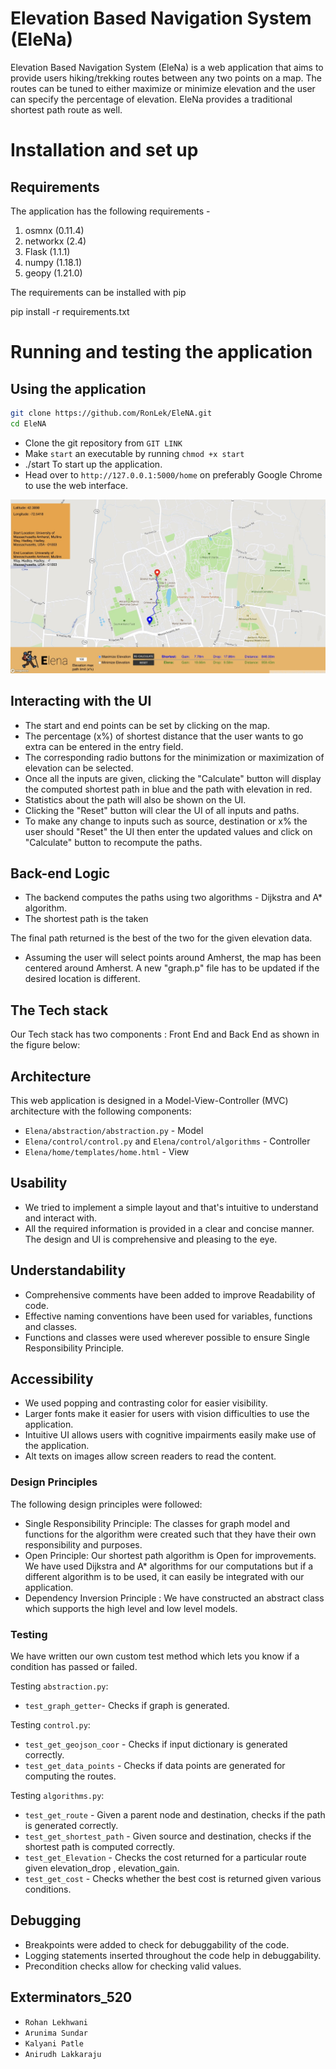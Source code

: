 # Elevation Based Navigation System (EleNa)

Elevation Based Navigation System (EleNa) is a web application that aims to provide users hiking/trekking routes between any two points on a map. The routes can be tuned to either maximize or minimize elevation and the user can specify the percentage of elevation. EleNa provides a traditional shortest path route as well.

# Installation and set up

## Requirements

The application has the following requirements -

1. osmnx (0.11.4)
2. networkx (2.4)
3. Flask (1.1.1)
4. numpy (1.18.1)
5. geopy (1.21.0)

The requirements can be installed with pip

pip install -r requirements.txt

# Running and testing the application

## Using the application

```bash
git clone https://github.com/RonLek/EleNA.git
cd EleNA
```

- Clone the git repository from `GIT LINK`
- Make `start` an executable by running `chmod +x start`
- ./start To start up the application. 
- Head over to `http://127.0.0.1:5000/home` on preferably Google Chrome to use the web interface.

![EleNa Interface](home-page.jpeg)

## Interacting with the UI

- The start and end points can be set by clicking on the map.
- The percentage (x%) of shortest distance that the user wants to go extra can be entered in the entry field.
- The corresponding radio buttons for the minimization or maximization of elevation can be selected.
- Once all the inputs are given, clicking the "Calculate" button will display the computed shortest path in blue and the path with elevation in red.
- Statistics about the path will also be shown on the UI.
- Clicking the "Reset" button will clear the UI of all inputs and paths.
- To make any change to inputs such as source, destination or x% the user should "Reset" the UI then enter the updated values and click on "Calculate" button to recompute the paths.

## Back-end Logic

- The backend computes the paths using two algorithms - Dijkstra and A* algorithm.
- The shortest path is the taken

The final path returned is the best of the two for the given elevation data.

- Assuming the user will select points around Amherst, the map has been centered around Amherst. A new "graph.p" file has to be updated if the desired location is different.

## The Tech stack

Our Tech stack has two components : Front End and Back End as shown in the figure below:

## Architecture

This web application is designed in a Model-View-Controller (MVC) architecture with the following components:

- `Elena/abstraction/abstraction.py` - Model
- `Elena/control/control.py` and `Elena/control/algorithms` - Controller
- `Elena/home/templates/home.html` - View

## Usability

- We tried to implement a simple layout and that's intuitive to understand and interact with.
- All the required information is provided in a clear and concise manner. The design and UI is comprehensive and pleasing to the eye.

## Understandability

- Comprehensive comments have been added to improve Readability of code.
- Effective naming conventions have been used for variables, functions and classes.
- Functions and classes were used wherever possible to ensure Single Responsibility Principle.

## Accessibility

- We used popping and contrasting color for easier visibility.
- Larger fonts make it easier for users with vision difficulties to use the application.  
- Intuitive UI allows users with cognitive impairments easily make use of the application.
- Alt texts on images allow screen readers to read the content.

### Design Principles

The following design principles were followed:

- Single Responsibility Principle: The classes for graph model and functions for the algorithm were created such that they have their own responsibility and purposes. 
- Open Principle: Our shortest path algorithm is Open for improvements. We have used Dijkstra and A* algorithms for our computations but if a different algorithm is to be used, it can easily be integrated with our application.
- Dependency Inversion Principle : We have constructed an abstract class which supports the high level and low level models.

### Testing

We have written our own custom test method which lets you know if a condition has passed or failed.

Testing `abstraction.py`:

- `test_graph_getter`- Checks if graph is generated.

Testing `control.py`:

- `test_get_geojson_coor` - Checks if input dictionary is generated correctly.
- `test_get_data_points` - Checks if data points are generated for computing the routes.

Testing `algorithms.py`:

- `test_get_route` - Given a parent node and destination, checks if the path is generated correctly.
- `test_get_shortest_path` - Given source and destination, checks if the shortest path is computed correctly.
- `test_get_Elevation` - Checks the cost returned for a particular route given elevation_drop , elevation_gain.
- `test_get_cost` - Checks whether the best cost is returned given various conditions.

## Debugging

- Breakpoints were added to check for debuggability of the code.
- Logging statements inserted throughout the code help in debuggability.  
- Precondition checks allow for checking valid values.

## Exterminators_520

- `Rohan Lekhwani`
- `Arunima Sundar`
- `Kalyani Patle`
- `Anirudh Lakkaraju`
